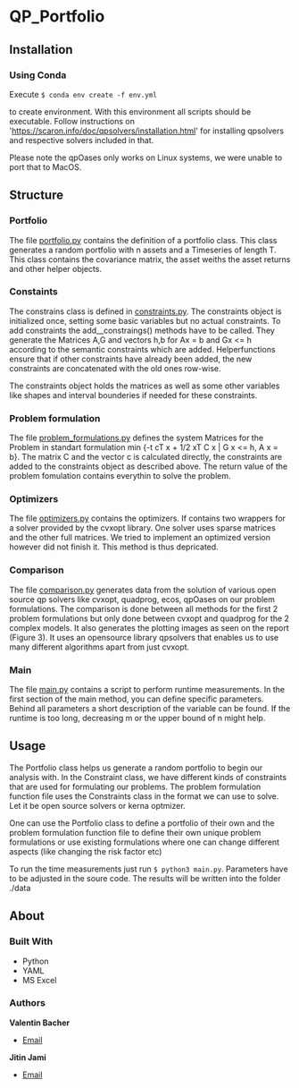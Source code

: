 # QP_Portfolio

## Installation
### Using Conda
Execute
`$ conda env create -f env.yml`

to create environment. With this environment all scripts should be executable.
Follow instructions on 'https://scaron.info/doc/qpsolvers/installation.html' for installing qpsolvers and respective solvers included in that.

Please note the qpOases only works on Linux systems, we were unable to port that to MacOS.

## Structure

### Portfolio
The file [portfolio.py](./portfolio.py) contains the definition of a portfolio class. 
This class generates a random portfolio with n assets and a Timeseries of length T.
This class contains the covariance matrix, the asset weiths the asset returns and other helper objects.

### Constaints

The constrains class is defined in [constraints.py](./constraints.py). The constraints object is initialized once, 
setting some basic variables but no actual constraints. To add constraints the add_<constraints>_constraings() methods 
have to be called. They generate the Matrices A,G and vectors h,b for Ax = b and Gx <= h according to the semantic 
constraints which are added. Helperfunctions ensure that if other constraints have already been added, the new 
constraints are concatenated with the old ones row-wise.

The constraints object holds the matrices as well as some other variables like shapes and interval bounderies if needed 
for these constraints.

### Problem formulation

The file [problem_formulations.py](./problem_formulations.py) defines the system Matrices for the Problem in standart 
formulation min {-t cT x + 1/2 xT C x | G x <= h, A x = b}. The matrix C and the vector c is calculated directly, the 
constraints are added to the constraints object as described above. The return value of the problem fomulation contains 
everythin to solve the problem.

### Optimizers

The file [optimizers.py](./optimizers.py) contains the optimizers. If contains two wrappers for a solver provided by 
the cvxopt library. One solver uses sparse matrices and the other full matrices. We tried to implement an optimized 
version however did not finish it. This method is thus depricated.

### Comparison

The file [comparison.py](./comparison.py) generates data from the solution of various open source qp solvers like cvxopt, quadprog, ecos, qpOases on our problem formulations. The comparison is done between all methods for the first 2 problem formulations but only done between cvxopt and quadprog for the 2 complex models. It also generates the plotting images as seen on the report (Figure 3).
It uses an opensource library qpsolvers that enables us to use many different algorithms apart from just cvxopt.

### Main

The file [main.py](./main.py) contains a script to perform runtime measurements. In the first section of the main method, you can define specific parameters. Behind all parameters a short description of the variable can be found. If the runtime is too long, decreasing m or the upper bound of n might help.

## Usage

The Portfolio class helps us generate a random portfolio to begin our analysis with. In the Constraint class, we have different kinds of constraints that are used for formulating our problems. The problem formulation function file uses the Constraints class in the format we can use to solve. Let it be open source solvers or kerna optmizer.

One can use the Portfolio class to define a portfolio of their own and the problem formulation function file to define their own unique problem formulations or use existing formulations where one can change different aspects (like changing the risk factor etc)

To run the time measurements just run `$ python3 main.py`. Parameters have to be adjusted in the soure code. The results will be written into the folder ./data

## About
### Built With

- Python
- YAML
- MS Excel

### Authors

**Valentin Bacher**

- [Email](mailto:valentin.bacher@fau.de?subject=pq_portfolio "pq_portfolio")

**Jitin Jami**

- [Email](mailto:jitin.jami@usi.ch?subject=pq_portfolio "pq_portfolio")
